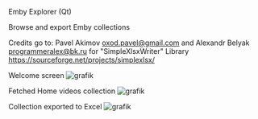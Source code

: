 Emby Explorer (Qt)

Browse and export Emby collections

Credits go to:
Pavel Akimov <oxod.pavel@gmail.com> and Alexandr Belyak <programmeralex@bk.ru>
for "SimpleXlsxWriter" Library
https://sourceforge.net/projects/simplexlsx/

Welcome screen
![grafik](https://github.com/user-attachments/assets/2911aa53-ae0b-4dc5-ba99-0b2ed9036c5f)


Fetched Home videos collection
![grafik](https://github.com/user-attachments/assets/17e72145-0418-4e29-b110-07c9e81cd099)


Collection exported to Excel
![grafik](https://github.com/user-attachments/assets/de847d2c-6c7c-4353-b118-0bc38425479d)


















